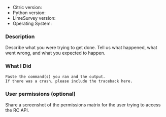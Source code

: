 * Citric version:
* Python version:
* LimeSurvey version:
* Operating System:

### Description

Describe what you were trying to get done.
Tell us what happened, what went wrong, and what you expected to happen.

### What I Did

```
Paste the command(s) you ran and the output.
If there was a crash, please include the traceback here.
```

### User permissions (optional)

<!-- [Example](../blob/master/examples/permissions.png) -->

Share a screenshot of the permissions matrix for the user trying to access the RC API.
